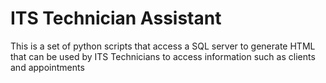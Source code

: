 # ITS Technician Assistant
This is a set of python scripts that access a SQL server to generate HTML that can be used by ITS Technicians to access information such as clients and appointments
